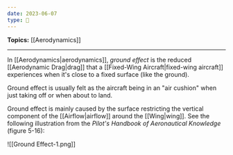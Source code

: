 ```yaml
---
date: 2023-06-07
type: 🧠
---
```


**Topics:** [[Aerodynamics]]

---

In [[Aerodynamics|aerodynamics]], _ground effect_ is the reduced [[Aerodynamic Drag|drag]] that a [[Fixed-Wing Aircraft|fixed-wing aircraft]] experiences when it's close to a fixed surface (like the ground).

Ground effect is usually felt as the aircraft being in an "air cushion" when just taking off or when about to land.

Ground effect is mainly caused by the surface restricting the vertical component of the [[Airflow|airflow]] around the [[Wing|wing]]. See the following illustration from the _Pilot's Handbook of Aeronautical Knowledge_ (figure 5-16):

![[Ground Effect-1.png]]
